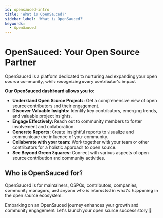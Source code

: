 ```yaml
---
id: opensauced-intro
title: 'What is OpenSauced?'
sidebar_label: 'What is OpenSauced?'
keywords:
  - OpenSauced
---
```


# OpenSauced: Your Open Source Partner

OpenSauced is a platform dedicated to nurturing and expanding your open source community, while recognizing every contributor's impact.

**Our OpenSauced dashboard allows you to:**

- **Understand Open Source Projects:** Get a comprehensive view of open source contributors and their engagement.
- **Discover Valuable Insights:** Identify key contributors, emerging trends, and valuable project insights.
- **Engage Effectively:** Reach out to community members to foster involvement and collaboration.
- **Generate Reports:** Create insightful reports to visualize and communicate the influence of your community.
- **Collaborate with your team:** Work together with your team or other contributors for a holistic approach to open source.
- **See Beyond Green Squares:** Connect with various aspects of open source contribution and community activities.

## Who is OpenSauced for?
OpenSauced is for maintainers, OSPOs, contributors, companies, community managers, and anyone who is interested in what's happening in the open source ecosystem. 

Embarking on an OpenSauced journey enhances your  growth and community engagement. Let's launch your open source success story 🚀
